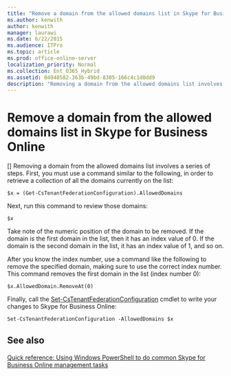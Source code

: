 ```yaml
---
title: "Remove a domain from the allowed domains list in Skype for Business Online"
ms.author: kenwith
author: kenwith
manager: laurawi
ms.date: 6/22/2015
ms.audience: ITPro
ms.topic: article
ms.prod: office-online-server
localization_priority: Normal
ms.collection: Ent_O365_Hybrid
ms.assetid: 04948582-363b-49bd-8305-166c4c1d0dd9
description: "Removing a domain from the allowed domains list involves a series of steps. First, you must use a command similar to the following, in order to retrieve a collection of all the domains currently on the list:"
---
```


# Remove a domain from the allowed domains list in Skype for Business Online
[]
Removing a domain from the allowed domains list involves a series of steps. First, you must use a command similar to the following, in order to retrieve a collection of all the domains currently on the list:
  
```
$x = (Get-CsTenantFederationConfiguration).AllowedDomains
```

Next, run this command to review those domains:
  
```
$x
```

Take note of the numeric position of the domain to be removed. If the domain is the first domain in the list, then it has an index value of 0. If the domain is the second domain in the list, it has an index value of 1, and so on.
  
After you know the index number, use a command like the following to remove the specified domain, making sure to use the correct index number. This command removes the first domain in the list (index number 0):
  
```
$x.AllowedDomain.RemoveAt(0)
```

Finally, call the [Set-CsTenantFederationConfiguration](set-cstenantfederationconfiguration.md) cmdlet to write your changes to Skype for Business Online: 
  
```
Set-CsTenantFederationConfiguration -AllowedDomains $x
```

## See also

#### 

[Quick reference: Using Windows PowerShell to do common Skype for Business Online management tasks](quick-reference-using-windows-powershell-to-do-common-skype-for-business-online.md)

